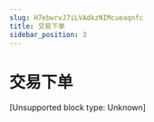 ```yaml
---
slug: H7ebwrvJ7iLVAdkzNIMcueaqnfc
title: 交易下单
sidebar_position: 3
---
```



# 交易下单


[Unsupported block type: Unknown]

